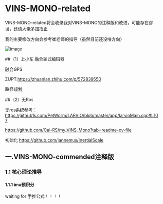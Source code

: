 # VINS-MONO-related
VINS-MONO-related将会收录我对VINS-MONO的注释版和改进，可能存在谬误，还请大佬多加指正

我的主要修改方向会参考崔老师的指导（虽然目前还没啥方向）

![image](https://github.com/EveningLin/VINS-MONO-related/assets/110521494/8a762a20-c38c-4685-a146-3181977fc6b5)

##（1）上小车
融合轮式编码器

融合GPS

ZUPT:https://zhuanlan.zhihu.com/p/572839550

路径规划

##（2）无Ros

无ros系统参考：https://github1s.com/PetWorm/LARVIO/blob/master/app/larvioMain.cpp#L107

https://github.com/Cai-RS/my_VINS_Mono?tab=readme-ov-file

初始化 https://github.com/jannemus/InertialScale

## 一.VINS-MONO-commended注释版
### 1.1 核心理论推导
#### 1.1.1 imu预积分
waiting for 手推公式！！！！
